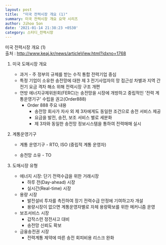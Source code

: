 ```yaml
---
layout: post
title:  "미국 전력시장 개요 (1)"
summary: 미국 전력시장 개요 요약 시리즈
author: Jihoo Son
date: '2021-01-14 21:38:23 +0530'
category: 스터디_전력시장
---
```


미국 전력시장 개요 (1)  
출처 : <http://www.keaj.kr/news/articleView.html?idxno=1768>

1. 미국 도매시장 개요

   - 과거 - 주 정부의 규제를 받는 수직 통합 전력기업 중심
   - 특정 기업이 소유한 송전망에 대한 제 3 전기사업자의 망 접근성 차별과 지역 간 전기 요금 격차 해소 위해 전력시장 구조 개편
   - 연방 에너지규제위원회(FERC)는 송전망을 시장에 개방하고 중립적인 '전력 계통운영기구' 수립을 권고(Order888)
     - Order 888 주요 내용
       - 송전망 회사가 자사 외 제 3자에게도 동일한 조건으로 송전 서비스 제공
       - 요금을 발전, 송전, 보조 서비스 별로 세분화
       - 제 3자와 동일한 송전망 정보시스템을 통하여 전력매매 실시
         

2. 계통운영기구

   * 계통 운영기구 - RTO, ISO (중립적 계통 운영자)

   * 송전망 소유 - TO

     

3. 도매시장 유형

   - 에너지 시장: 단기 전력수급을 위한 거래시장
     - 하루 전(Day-ahead) 시장
     - 실시간(Real-time) 시장
   - 용량 시장
     - 발전설비 투자를 촉진하여 장기 전력수급 안정에 기여하고자 개설
     - 용량시장이 없으면 계통운영자별로 자체 용량확보를 위한 메커니즘 운영
   - 보조서비스 시장
     - 갑작스런 정전사고 대비
     - 송전망 신뢰도 확보
   - 금융송전권 시장
     - 전력계통 제약에 따른 송전 회피비용 리스크 완화